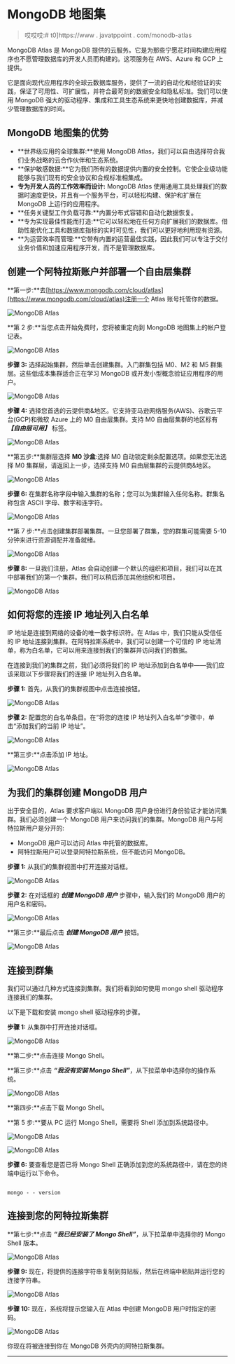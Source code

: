 # MongoDB 地图集

> 哎哎哎:# t0]https://www . javatppoint . com/monodb-atlas

MongoDB Atlas 是 MongoDB 提供的云服务。它是为那些宁愿花时间构建应用程序也不愿管理数据库的开发人员而构建的。这项服务在 AWS、Azure 和 GCP 上提供。

它是面向现代应用程序的全球云数据库服务，提供了一流的自动化和经验证的实践，保证了可用性、可扩展性，并符合最苛刻的数据安全和隐私标准。我们可以使用 MongoDB 强大的驱动程序、集成和工具生态系统来更快地创建数据库，并减少管理数据库的时间。

## MongoDB 地图集的优势

*   **世界级应用的全球集群:**使用 MongoDB Atlas，我们可以自由选择符合我们业务战略的云合作伙伴和生态系统。
*   **保护敏感数据:**它为我们所有的数据提供内置的安全控制。它使企业级功能能够与我们现有的安全协议和合规标准相集成。
*   **专为开发人员的工作效率而设计:** MongoDB Atlas 使用通用工具处理我们的数据时速度更快，并且有一个服务平台，可以轻松构建、保护和扩展在 MongoDB 上运行的应用程序。
*   **任务关键型工作负载可靠:**内置分布式容错和自动化数据恢复。
*   **专为实现最佳性能而打造:**它可以轻松地在任何方向扩展我们的数据库。借助性能优化工具和数据库指标的实时可见性，我们可以更好地利用现有资源。
*   **为运营效率而管理:**它带有内置的运营最佳实践，因此我们可以专注于交付业务价值和加速应用程序开发，而不是管理数据库。

## 创建一个阿特拉斯账户并部署一个自由层集群

**第一步:**去[https://www.mongodb.com/cloud/atlas](https://www.mongodb.com/cloud/atlas)注册一个 Atlas 账号托管你的数据。

![MongoDB Atlas](img/5712f1dda0004717d5fba74f3bb082e8.png)

**第 2 步:**当您点击开始免费时，您将被重定向到 MongoDB 地图集上的帐户登记表。

![MongoDB Atlas](img/f626a73c1b6066ac85f39fd8a69dc058.png)

**步骤 3:** 选择起始集群，然后单击创建集群。入门群集包括 M0、M2 和 M5 群集层。这些低成本集群适合正在学习 MongoDB 或开发小型概念验证应用程序的用户。

![MongoDB Atlas](img/e65bfeabd8d008c7550fee9eae12152f.png)

**步骤 4:** 选择您首选的云提供商&地区。它支持亚马逊网络服务(AWS)、谷歌云平台(GCP)和微软 Azure 上的 M0 自由层集群。支持 M0 自由层集群的地区标有 ***【自由层可用】*** 标签。

![MongoDB Atlas](img/e522e8ec9889296f1574d1988abd83ff.png)

**第五步:**集群层选择 **M0 沙盒**:选择 M0 自动锁定剩余配置选项。如果您无法选择 M0 集群层，请返回上一步，选择支持 M0 自由层集群的云提供商&地区。

![MongoDB Atlas](img/829ef83e4d28ac190b12e4552e93e134.png)

**步骤 6:** 在集群名称字段中输入集群的名称；您可以为集群输入任何名称。群集名称包含 ASCII 字母、数字和连字符。

![MongoDB Atlas](img/08bb94da7f956141369e5b339ef91dc0.png)

**第 7 步:**点击创建集群部署集群。一旦您部署了群集，您的群集可能需要 5-10 分钟来进行资源调配并准备就绪。

![MongoDB Atlas](img/da95e6e4fa2c41f375717403966b7a58.png)

**步骤 8:** 一旦我们注册，Atlas 会自动创建一个默认的组织和项目，我们可以在其中部署我们的第一个集群。我们可以稍后添加其他组织和项目。

![MongoDB Atlas](img/fc9aef3c0374eaaa80b161a22c005cc8.png)

## 如何将您的连接 IP 地址列入白名单

IP 地址是连接到网络的设备的唯一数字标识符。在 Atlas 中，我们只能从受信任的 IP 地址连接到集群。在阿特拉斯系统中，我们可以创建一个可信的 IP 地址清单，称为白名单，它可以用来连接到我们的集群并访问我们的数据。

在连接到我们的集群之前，我们必须将我们的 IP 地址添加到白名单中——我们应该采取以下步骤将我们的连接 IP 地址列入白名单。

**步骤 1:** 首先，从我们的集群视图中点击连接按钮。

![MongoDB Atlas](img/df8a6b842b1c7c5beda9c4cbed21bc4e.png)

**步骤 2:** 配置您的白名单条目。在“将您的连接 IP 地址列入白名单”步骤中，单击“添加我们的当前 IP 地址”。

![MongoDB Atlas](img/3cb5ca203e937fac31cd62bfc1cbd70a.png)

**第三步:**点击添加 IP 地址。

![MongoDB Atlas](img/f835b7fd21bed2356f26764a59c1aa70.png)

## 为我们的集群创建 MongoDB 用户

出于安全目的，Atlas 要求客户端以 MongoDB 用户身份进行身份验证才能访问集群。我们必须创建一个 MongoDB 用户来访问我们的集群。MongoDB 用户与阿特拉斯用户是分开的:

*   MongoDB 用户可以访问 Atlas 中托管的数据库。
*   阿特拉斯用户可以登录阿特拉斯系统，但不能访问 MongoDB。

**步骤 1:** 从我们的集群视图中打开连接对话框。

![MongoDB Atlas](img/0d909f387d05318ca4870d1bf13610f2.png)

**步骤 2:** 在对话框的 ***创建 MongoDB 用户*** 步骤中，输入我们的 MongoDB 用户的用户名和密码。

![MongoDB Atlas](img/cdca31b2eaf9dabcdf678f8e186f4def.png)

**第三步:**最后点击 ***创建 MongoDB 用户*** 按钮。

![MongoDB Atlas](img/da6f4ee5aa71298a6e120e8aeb188d2c.png)

## 连接到群集

我们可以通过几种方式连接到集群。我们将看到如何使用 mongo shell 驱动程序连接我们的集群。

以下是下载和安装 mongo shell 驱动程序的步骤。

**步骤 1:** 从集群中打开连接对话框。

![MongoDB Atlas](img/5af27a922b7a883b2d111ebb0d6b9bdf.png)

**第二步:**点击连接 Mongo Shell。

**第三步:**点击 ***“我没有安装 Mongo Shell”***，从下拉菜单中选择你的操作系统。

![MongoDB Atlas](img/d78f5bdce9e989cf8084c1e3f8857554.png)

**第四步:**点击下载 Mongo Shell。

**第 5 步:**要从 PC 运行 Mongo Shell，需要将 Shell 添加到系统路径中。

![MongoDB Atlas](img/dc9456b7e815de1cdf168e4643cfd101.png)

![MongoDB Atlas](img/e00619990f8875abf2d63f9eb33b04e5.png)

**步骤 6:** 要查看您是否已将 Mongo Shell 正确添加到您的系统路径中，请在您的终端中运行以下命令。

```

mongo - - version

```

## 连接到您的阿特拉斯集群

**第七步:**点击 ***“我已经安装了 Mongo Shell”***，从下拉菜单中选择你的 Mongo Shell 版本。

![MongoDB Atlas](img/67e69050488019cd7740869a88c16175.png)

**步骤 9:** 现在，将提供的连接字符串复制到剪贴板，然后在终端中粘贴并运行您的连接字符串。

![MongoDB Atlas](img/b9d7358dea2e8a4c60fe63166bd3553b.png)

**步骤 10:** 现在，系统将提示您输入在 Atlas 中创建 MongoDB 用户时指定的密码。

![MongoDB Atlas](img/6949ea87304642cb47b7bfcf96d689cc.png)

你现在将被连接到你在 MongoDB 外壳内的阿特拉斯集群。

* * *